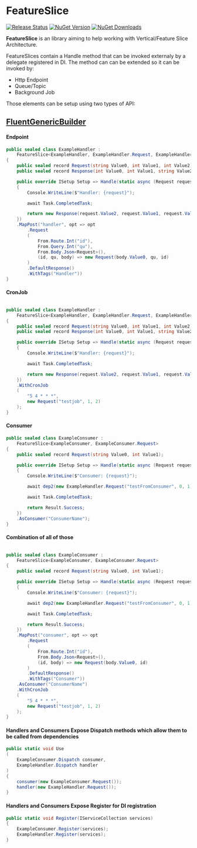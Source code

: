 # FeatureSlice

[![Release Status](https://img.shields.io/github/actions/workflow/status/HubiBoar/FeatureSlice/publish.yml)](https://github.com/HubiBoar/FeatureSlice/actions/workflows/publish.yml)
[![NuGet Version](https://img.shields.io/nuget/v/FeatureSlice)](https://www.nuget.org/packages/FeatureSlice/)
[![NuGet Downloads](https://img.shields.io/nuget/dt/FeatureSlice)](https://www.nuget.org/packages/FeatureSlice/)

**FeatureSlice** is an library aiming to help working with Vertical/Feature Slice Architecture.

FeatureSlices contain a Handle method that can be invoked externaly by a delegate registered in DI.
The method can can be extended so it can be invoked by:
- Http Endpoint
- Queue/Topic
- Background Job

Those elements can be setup using two types of API:

## [FluentGenericBuilder](src/Samples/Samples.cs)

#### Endpoint
```csharp
public sealed class ExampleHandler :
    FeatureSlice<ExampleHandler, ExampleHandler.Request, ExampleHandler.Response>
{
    public sealed record Request(string Value0, int Value1, int Value2);
    public sealed record Response(int Value0, int Value1, string Value2);

    public override ISetup Setup => Handle(static async (Request request, Dependency1 dep1, Dependency2 dep2) => 
    {
        Console.WriteLine($"Handler: {request}");

        await Task.CompletedTask;

        return new Response(request.Value2, request.Value1, request.Value0);
    })
    .MapPost("handler", opt => opt
        .Request
        (
            From.Route.Int("id"),
            From.Query.Int("qu"),
            From.Body.Json<Request>(),
            (id, qu, body) => new Request(body.Value0, qu, id)
        )
        .DefaultResponse()
        .WithTags("Handler"))
}
```

#### CronJob
```csharp

public sealed class ExampleHandler :
    FeatureSlice<ExampleHandler, ExampleHandler.Request, ExampleHandler.Response>
{
    public sealed record Request(string Value0, int Value1, int Value2);
    public sealed record Response(int Value0, int Value1, string Value2);

    public override ISetup Setup => Handle(static async (Request request, Dependency1 dep1, Dependency2 dep2) => 
    {
        Console.WriteLine($"Handler: {request}");

        await Task.CompletedTask;

        return new Response(request.Value2, request.Value1, request.Value0);
    })
    .WithCronJob
    (
        "5 4 * * *",
        new Request("testjob", 1, 2)
    );
}
```

#### Consumer
```csharp
public sealed class ExampleConsumer :
    FeatureSlice<ExampleConsumer, ExampleConsumer.Request>
{
    public sealed record Request(string Value0, int Value1);

    public override ISetup Setup => Handle(static async (Request request, ExampleHandler.Dispatch dep2) => 
    {
        Console.WriteLine($"Consumer: {request}");

        await dep2(new ExampleHandler.Request("testFromConsumer", 0, 1));

        await Task.CompletedTask;

        return Result.Success;
    })
    .AsConsumer("ConsumerName");
}
```

#### Combination of all of those
```csharp

public sealed class ExampleConsumer :
    FeatureSlice<ExampleConsumer, ExampleConsumer.Request>
{
    public sealed record Request(string Value0, int Value1);

    public override ISetup Setup => Handle(static async (Request request, ExampleHandler.Dispatch dep2) => 
    {
        Console.WriteLine($"Consumer: {request}");

        await dep2(new ExampleHandler.Request("testFromConsumer", 0, 1));

        await Task.CompletedTask;

        return Result.Success;
    })
    .MapPost("consumer", opt => opt
        .Request
        (
            From.Route.Int("id"),
            From.Body.Json<Request>(),
            (id, body) => new Request(body.Value0, id)
        )
        .DefaultResponse()
        .WithTags("Consumer"))
    .AsConsumer("ConsumerName")
    .WithCronJob
    (
        "5 4 * * *",
        new Request("testjob", 1, 2)
    );
}
```

#### Handlers and Consumers Expose Dispatch methods which allow them to be called from dependencies
```csharp
public static void Use
(
    ExampleConsumer.Dispatch consumer,
    ExampleHandler.Dispatch handler
)
{
    consumer(new ExampleConsumer.Request());
    handler(new ExampleHandler.Request());
}
```

#### Handlers and Consumers Expose Register for DI registration
```csharp
public static void Register(IServiceCollection services)
{
    ExampleConsumer.Register(services);
    ExampleHandler.Register(services);
}
```